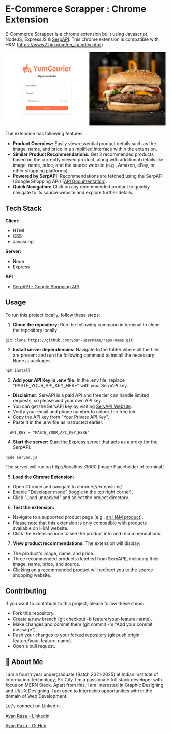 
# E-Commerce Scrapper : Chrome Extension

E-Commerce Scrapper is a chrome extension built using Javascript, NodeJS, ExpressJS & [SerpAPI](https://serpapi.com/google-shopping-api). This chrome extension is compatible with H&M (https://www2.hm.com/en_in/index.html)

![Extension Screenshot](https://github.com/iamayan2011/YumCourier/blob/main/images/login.png)

The extension has following features:

* **Product Overview:** Easily view essential product details such as the image, name, and price in a simplified interface within the extension.
* **Similar Product Recommendations:** Get 3 recommended products based on the currently viewed product, along with additional details like image, name, price, and the source website (e.g., Amazon, eBay, or other shopping platforms).
* **Powered by SerpAPI:** Recommendations are fetched using the SerpAPI (Google Shopping API) ([API Documentation](https://serpapi.com/google-shopping-api)).
* **Quick Navigation:** Click on any recommended product to quickly navigate to its source website and explore further details.



## Tech Stack

**Client:** 
* HTML
* CSS
* Javascript

**Server:** 
* Node
* Express

**API**
* [SerpAPI - Google Shopping API](https://serpapi.com/google-shopping-api)




## Usage
To run this project locally, follow these steps:
1. **Clone the repository:** Run the following command in terminal to clone the repository locally
```
git clone https://github.com/your-username/repo-name.git
```
2. **Install server dependencies:** Navigate to the folder where all the files are present and run the following command to install the necessary Node.js packages.
```
npm install
```
3.  **Add your API Key in .env file:** In the .env file, replace "PASTE_YOUR_API_KEY_HERE" with your SerpAPI key.
  * **Disclaimer:** ServAPI is a paid API and free tier can handle limited requests, so please add your own API key.
  * You can get the ServAPI key by visiting [ServAPI Website](https://serpapi.com/dashboard).
  * Verify your email and phone number to unlock the free teir.
  * Copy the API key from "Your Private API Key".
  * Paste it in the .env file as instructed earlier.
  ```
    API_KEY = "PASTE_YOUR_API_KEY_HERE"
  ```

4. **Start the server:** Start the Express server that acts as a proxy for the SerpAPI.
```
node server.js
```
The server will run on http://localhost:3000
[Image Placeholder of terminal]

5. **Load the Chrome Extension:**
  * Open Chrome and navigate to chrome://extensions/.
  * Enable "Developer mode" (toggle in the top right corner).
  * Click "Load unpacked" and select the project directory.

6. **Test the extension:**
  * Navigate to a supported product page (e.g., [an H&M product](https://www2.hm.com/en_in/productpage.1211281001.html)).
  * Please note that this extension is only compatible with products available on H&M website.
  * Click the extension icon to see the product info and recommendations.

7. **View product recommendations:** The extension will display:
  * The product's image, name, and price.
  * Three recommended products (fetched from SerpAPI), including their image, name, price, and source.
  * Clicking on a recommended product will redirect you to the source shopping website.



## Contributing

If you want to contribute to this project, please follow these steps:

* Fork this repository.
* Create a new branch (git checkout -b feature/your-feature-name).
* Make changes and commit them (git commit -m "Add your commit message").
* Push your changes to your forked repository (git push origin feature/your-feature-name).
* Open a pull request.



## 🚀 About Me
I am a fourth year undergraduate (Batch 2021-2025) at Indian Institute of Information Technology, Sri City. 
I'm a passionate full stack developer with focus on MERN Stack.
Apart from this, I am interested in Graphic Designing and UI/UX Designing. I am open to Internship opportunities with in the domain of Web Development.

Let's connect on LinkedIn.

[Ayan Raza - LinkedIn](https://www.linkedin.com/in/iamayan2011/)

[Ayan Raza - GitHub](https://github.com/iamayan2011)




